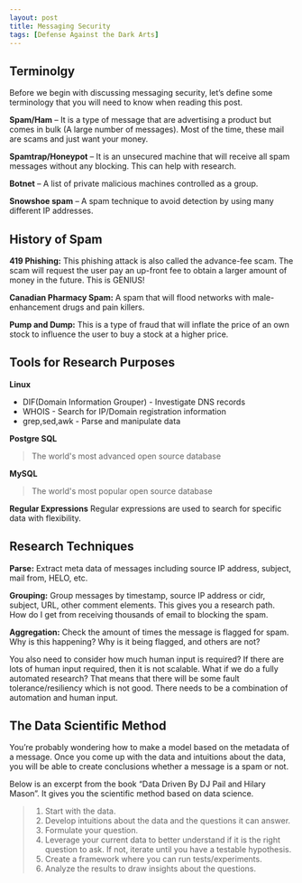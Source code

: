 ```yaml
---
layout: post
title: Messaging Security 
tags: [Defense Against the Dark Arts]
---
```


## Terminolgy
Before we begin with discussing messaging security, let’s define some terminology that you will need to know when reading this post.

**Spam/Ham** – It is a type of message that are advertising a product but comes in bulk (A large number of messages). Most of the time, these mail are scams and just want your money.

**Spamtrap/Honeypot** – It is an unsecured machine that will receive all spam messages without any blocking. This can help with research.

**Botnet** – A list of private malicious machines controlled as a group.

**Snowshoe spam** – A spam technique to avoid detection by using many different IP addresses.

## History of Spam
**419 Phishing:** This phishing attack is also called the advance-fee scam. The scam will request the user pay an up-front fee to obtain a larger amount of money in the future. This is GENIUS!

**Canadian Pharmacy Spam:** A spam that will flood networks with male-enhancement drugs and pain killers.

**Pump and Dump:** This is a type of fraud that will inflate the price of an own stock to influence the user to buy a stock at a higher price.

## Tools for Research Purposes

**Linux**
- DIF(Domain Information Grouper) - Investigate DNS records
- WHOIS - Search for IP/Domain registration information
- grep,sed,awk - Parse and manipulate data


**Postgre SQL**
>The world's most advanced open source database

**MySQL**
>The world's most popular open source database

**Regular Expressions**
Regular expressions are used to search for specific data with flexibility.


## Research Techniques
**Parse:** Extract meta data of messages including source IP address, subject, mail from, HELO, etc.

**Grouping:** Group messages by timestamp, source IP address or cidr, subject, URL, other comment elements. This gives you a research path. How do I get from receiving thousands of email to blocking the spam.

**Aggregation:** Check the amount of times the message is flagged for spam. Why is this happening? Why is it being flagged, and others are not?

You also need to consider how much human input is required? If there are lots of human input required, then it is not scalable. What if we do a fully automated research? That means that there will be some fault tolerance/resiliency which is not good. There needs to be a combination of automation and human input. 

## The Data Scientific Method
You’re probably wondering how to make a model based on the metadata of a message. Once you come up with the data and intuitions about the data, you will be able to create conclusions whether a message is a spam or not.

Below is an excerpt from the book “Data Driven By DJ Pail and Hilary Mason”. It gives you the scientific method based on data science. 


>1.	Start with the data.
>2.	Develop intuitions about the data and the questions it can answer.
>3.	Formulate your question.
>4.	Leverage your current data to better understand if it is the right question to ask. If not, iterate until you have a testable hypothesis.
>5.	Create a framework where you can run tests/experiments.
>6.	Analyze the results to draw insights about the questions.
